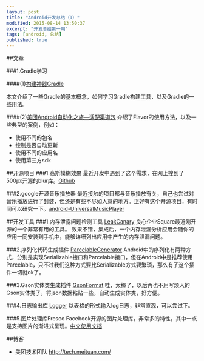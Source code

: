 ```yaml
---
layout: post
title: "Android开发总结（1）"
modified: 2015-08-14 13:50:37
excerpt: "开发总结第一期"
tags: [android, 总结]
published: true
---
```


##文章

###1.Gradle学习

####(1)[构建神器Gradle](http://jiajixin.cn/2015/08/07/gradle-android/)

本文介绍了一些Gradle的基本概念，如何学习Gradle构建工具，以及Gradle的一些用法。

####(2)[美团Android自动化之旅—适配渠道包](http://tech.meituan.com/mt-apk-adaptation.html)
介绍了Flavor的使用方法，以及一些典型的案例，例如：

- 使用不同的包名
- 控制是否自动更新
- 使用不同的应用名
- 使用第三方sdk

##开源项目
###1.高斯模糊效果
最近开发中遇到了这个需求，在网上搜到了500px开源的blur库。[Github](https://github.com/500px/500px-android-blur)

###2.google开源音乐播放器
最近接触的项目都与音乐播放有关，自己也尝试对音乐播放进行了封装，但还是有些不尽如人意的地方。正好有这个开源项目，有时间可以研究一下。[android-UniversalMusicPlayer](https://github.com/googlesamples/android-UniversalMusicPlayer)

##开发工具
###1.内存泄露问题检测工具 [LeakCanary](https://github.com/square/leakcanary)
良心企业Square最近刚开源的一个非常有用的工具。
效果不错，集成后，一个内存泄漏分析应用会随你的应用一同安装到手机中，能够详细列出应用中产生的内存泄漏问题。

###2.序列化代码生成插件 [ParcelableGenerator](https://github.com/mcharmas/android-parcelable-intellij-plugin)
Android中的序列化有两种方式，分别是实现Serializable接口和Parcelable接口，但在Android中是推荐使用Parcelable，只不过我们这种方式要比Serializable方式要繁琐，那么有了这个插件一切就ok了。

###3.Gson实体类生成插件 [GsonFormat](https://github.com/chiemy/GsonFormat)
哇，太棒了，以后再也不用写烦人的Gson实体类了，将json数据粘贴一些，自动生成实体类，好方便。

###4.日志输出库 [Logger]( https://github.com/orhanobut/logger)
以表格的形式输入log日志，非常直观，可以尝试下。

###5.图片处理库Fresco
Facebook开源的图片处理库，非常多的特性，其中一点是支持图片的渐进式呈现。[中文使用文档](http://fresco-cn.org/)

##博客
- 美团技术团队 http://tech.meituan.com/


